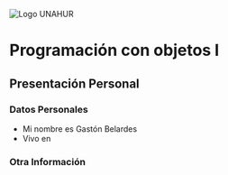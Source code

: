 ![Logo UNAHUR](./UNAHUR.png)

# Programación con objetos I
## Presentación Personal

### Datos Personales
- Mi nombre es Gastón Belardes
- Vivo en


### Otra Información
